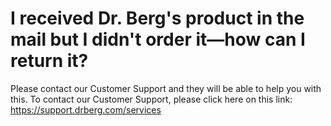 # I received Dr. Berg's product in the mail but I didn't order it—how can I return it?

Please contact our Customer Support and they will be able to help you with this. To contact our Customer Support, please click here on this link: https://support.drberg.com/services